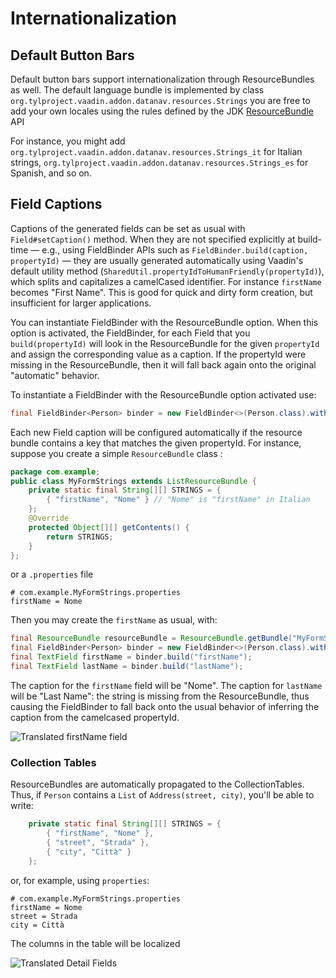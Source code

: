 # Internationalization



## Default Button Bars

Default button bars support internationalization through ResourceBundles as well. The default language bundle is implemented by class `org.tylproject.vaadin.addon.datanav.resources.Strings` you are free to add your own locales using the rules defined by the JDK [ResourceBundle](http://docs.oracle.com/javase/8/docs/api/java/util/ResourceBundle.html) API

For instance, you might add `org.tylproject.vaadin.addon.datanav.resources.Strings_it` for Italian strings, `org.tylproject.vaadin.addon.datanav.resources.Strings_es` for Spanish, and so on.


## Field Captions

Captions of the generated fields can be set as usual with `Field#setCaption()` method. When they are not specified explicitly at build-time — e.g., using FieldBinder APIs such as `FieldBinder.build(caption, propertyId)` — they are usually generated automatically using Vaadin's default utility method (`SharedUtil.propertyIdToHumanFriendly(propertyId)`), which splits and capitalizes a camelCased identifier. For instance `firstName` becomes "First Name". This is good for quick and dirty form creation, but insufficient for larger applications.

You can instantiate FieldBinder with the ResourceBundle option. When this option is activated, the FieldBinder, for each Field that you `build(propertyId)` will look  in the ResourceBundle for the given `propertyId` and assign the corresponding value as a caption. If the propertyId were missing in the ResourceBundle, then it will fall back again onto the original "automatic" behavior.

To instantiate a FieldBinder with the ResourceBundle option activated use:

```java
final FieldBinder<Person> binder = new FieldBinder<>(Person.class).withResourceBundle(...);
```

Each new Field caption will be configured automatically if the resource bundle contains a key that matches the given propertyId. For instance, suppose you create a simple `ResourceBundle` class : 

```java
package com.example;
public class MyFormStrings extends ListResourceBundle {
	private static final String[][] STRINGS = {
	    { "firstName", "Nome" } // "Nome" is "firstName" in Italian
	};
	@Override
	protected Object[][] getContents() {
		return STRINGS;
	}
};

```

or a `.properties` file

```
# com.example.MyFormStrings.properties
firstName = Nome
```

Then you may create the `firstName` as usual, with:


```java
final ResourceBundle resourceBundle = ResourceBundle.getBundle("MyFormStrings")
final FieldBinder<Person> binder = new FieldBinder<>(Person.class).withResourceBundle(...);
final TextField firstName = binder.build("firstName");
final TextField lastName = binder.build("lastName");
```

The caption for the `firstName` field will be "Nome". The caption for `lastName` will be "Last Name": the string is missing from the ResourceBundle, thus causing the FieldBinder to fall back onto the usual behavior of inferring the caption from the camelcased propertyId.

![Translated firstName field](http://i.imgur.com/G7XKzzR.png)

### Collection Tables

ResourceBundles are automatically propagated to the CollectionTables. Thus, if `Person` contains a `List` of `Address(street, city)`, you'll be able to write:

 
```java
	private static final String[][] STRINGS = {
	    { "firstName", "Nome" },
		{ "street", "Strada" },
		{ "city", "Città" }
	};
```

or, for example, using `properties`:

```
# com.example.MyFormStrings.properties
firstName = Nome
street = Strada
city = Città
```

The columns in the table will be localized

![Translated Detail Fields](http://i.imgur.com/PrRq7oe.png)
